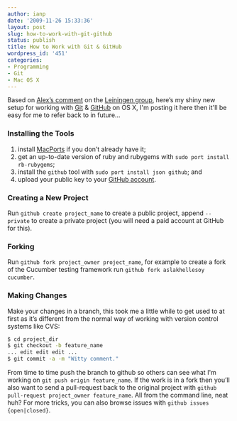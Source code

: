 ```yaml
---
author: ianp
date: '2009-11-26 15:33:36'
layout: post
slug: how-to-work-with-git-github
status: publish
title: How to Work with Git & GitHub
wordpress_id: '451'
categories:
- Programming
- Git
- Mac OS X
---
```


Based on [Alex’s comment][01] on the [Leiningen group][02], here’s my
shiny new setup for working with [Git][03] & [GitHub][04] on OS X, I'm
posting it here then it'll be easy for me to refer back to in future…

### Installing the Tools

1. install [MacPorts][05] if you don’t already have it;
2. get an up-to-date version of ruby and rubygems with `sudo port install rb-rubygems`;
3. install the `github` tool with `sudo port install json github`; and
4. upload your public key to your [GitHub account][06].

### Creating a New Project

Run `github create project_name` to create a public project, append `--private`
to create a private project (you will need a paid account at GitHub for
this).

### Forking

Run `github fork project_owner project_name`, for example to create a fork of the Cucumber testing
framework run `github fork aslakhellesoy cucumber`.

### Making Changes

Make your changes in a branch, this took me a little while to
get used to at first as it’s different from the normal way of working
with version control systems like CVS:

```sh
$ cd project_dir
$ git checkout -b feature_name
... edit edit edit ...
$ git commit -a -m "Witty comment."
```
From time to time push the branch to github
so others can see what I'm working on `git push origin feature_name`.
If the work is in a fork then you’ll also want to send a pull-request
back to the original project with `github pull-request project_owner feature_name`. All from the command line, neat huh? For more tricks,
you can also browse issues with `github issues {open|closed}`.

[01]: http://groups.google.com/group/leiningen/browse_thread/thread/c4688dfa32557edd?hl=en
[02]: http://groups.google.com/group/leiningen/
[03]: http://git-scm.com/
[04]: http://github.com/
[05]: http://macports.org/
[06]: http://github.com/account
